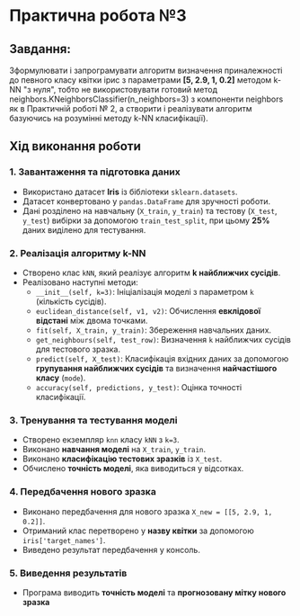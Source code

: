 # Практична робота №3
## Завдання:
Зформулювати і запрограмувати алгоритм визначення приналежності до певного класу квітки ірис з параметрами **[5, 2.9, 1, 0.2]** методом k-NN "з нуля", тобто не використовувати готовий метод neighbors.KNeighborsClassifier(n_neighbors=3) з компоненти neighbors як в Практичній роботі № 2, а створити і реалізувати алгоритм базуючись на розумінні методу k-NN класифікації).

## Хід виконання роботи

### 1. Завантаження та підготовка даних
- Використано датасет **Iris** із бібліотеки `sklearn.datasets`.
- Датасет конвертовано у `pandas.DataFrame` для зручності роботи.
- Дані розділено на навчальну (`X_train`, `y_train`) та тестову (`X_test`, `y_test`) вибірки за допомогою `train_test_split`, при цьому **25%** даних виділено для тестування.

### 2. Реалізація алгоритму k-NN
- Створено клас `kNN`, який реалізує алгоритм **k найближчих сусідів**.
- Реалізовано наступні методи:
  - `__init__(self, k=3)`: Ініціалізація моделі з параметром `k` (кількість сусідів).
  - `euclidean_distance(self, v1, v2)`: Обчислення **евклідової відстані** між двома точками.
  - `fit(self, X_train, y_train)`: Збереження навчальних даних.
  - `get_neighbours(self, test_row)`: Визначення `k` найближчих сусідів для тестового зразка.
  - `predict(self, X_test)`: Класифікація вхідних даних за допомогою **групування найближчих сусідів** та визначення **найчастішого класу** (`mode`).
  - `accuracy(self, predictions, y_test)`: Оцінка точності класифікації.

### 3. Тренування та тестування моделі
- Створено екземпляр `knn` класу `kNN` з `k=3`.
- Виконано **навчання моделі** на `X_train`, `y_train`.
- Виконано **класифікацію тестових зразків** із `X_test`.
- Обчислено **точність моделі**, яка виводиться у відсотках.

### 4. Передбачення нового зразка
- Виконано передбачення для нового зразка `X_new = [[5, 2.9, 1, 0.2]]`.
- Отриманий клас перетворено у **назву квітки** за допомогою `iris['target_names']`.
- Виведено результат передбачення у консоль.

### 5. Виведення результатів
- Програма виводить **точність моделі** та **прогнозовану мітку нового зразка**
